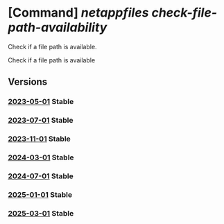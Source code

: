 # [Command] _netappfiles check-file-path-availability_

Check if a file path is available.

Check if a file path is available

## Versions

### [2023-05-01](/Resources/mgmt-plane/L3N1YnNjcmlwdGlvbnMve30vcHJvdmlkZXJzL21pY3Jvc29mdC5uZXRhcHAvbG9jYXRpb25zL3t9L2NoZWNrZmlsZXBhdGhhdmFpbGFiaWxpdHk=/2023-05-01.xml) **Stable**

<!-- mgmt-plane /subscriptions/{}/providers/microsoft.netapp/locations/{}/checkfilepathavailability 2023-05-01 -->

### [2023-07-01](/Resources/mgmt-plane/L3N1YnNjcmlwdGlvbnMve30vcHJvdmlkZXJzL21pY3Jvc29mdC5uZXRhcHAvbG9jYXRpb25zL3t9L2NoZWNrZmlsZXBhdGhhdmFpbGFiaWxpdHk=/2023-07-01.xml) **Stable**

<!-- mgmt-plane /subscriptions/{}/providers/microsoft.netapp/locations/{}/checkfilepathavailability 2023-07-01 -->

### [2023-11-01](/Resources/mgmt-plane/L3N1YnNjcmlwdGlvbnMve30vcHJvdmlkZXJzL21pY3Jvc29mdC5uZXRhcHAvbG9jYXRpb25zL3t9L2NoZWNrZmlsZXBhdGhhdmFpbGFiaWxpdHk=/2023-11-01.xml) **Stable**

<!-- mgmt-plane /subscriptions/{}/providers/microsoft.netapp/locations/{}/checkfilepathavailability 2023-11-01 -->

### [2024-03-01](/Resources/mgmt-plane/L3N1YnNjcmlwdGlvbnMve30vcHJvdmlkZXJzL21pY3Jvc29mdC5uZXRhcHAvbG9jYXRpb25zL3t9L2NoZWNrZmlsZXBhdGhhdmFpbGFiaWxpdHk=/2024-03-01.xml) **Stable**

<!-- mgmt-plane /subscriptions/{}/providers/microsoft.netapp/locations/{}/checkfilepathavailability 2024-03-01 -->

### [2024-07-01](/Resources/mgmt-plane/L3N1YnNjcmlwdGlvbnMve30vcHJvdmlkZXJzL21pY3Jvc29mdC5uZXRhcHAvbG9jYXRpb25zL3t9L2NoZWNrZmlsZXBhdGhhdmFpbGFiaWxpdHk=/2024-07-01.xml) **Stable**

<!-- mgmt-plane /subscriptions/{}/providers/microsoft.netapp/locations/{}/checkfilepathavailability 2024-07-01 -->

### [2025-01-01](/Resources/mgmt-plane/L3N1YnNjcmlwdGlvbnMve30vcHJvdmlkZXJzL21pY3Jvc29mdC5uZXRhcHAvbG9jYXRpb25zL3t9L2NoZWNrZmlsZXBhdGhhdmFpbGFiaWxpdHk=/2025-01-01.xml) **Stable**

<!-- mgmt-plane /subscriptions/{}/providers/microsoft.netapp/locations/{}/checkfilepathavailability 2025-01-01 -->

### [2025-03-01](/Resources/mgmt-plane/L3N1YnNjcmlwdGlvbnMve30vcHJvdmlkZXJzL21pY3Jvc29mdC5uZXRhcHAvbG9jYXRpb25zL3t9L2NoZWNrZmlsZXBhdGhhdmFpbGFiaWxpdHk=/2025-03-01.xml) **Stable**

<!-- mgmt-plane /subscriptions/{}/providers/microsoft.netapp/locations/{}/checkfilepathavailability 2025-03-01 -->
